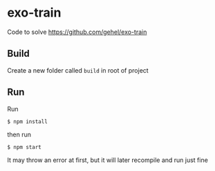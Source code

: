# exo-train
Code to solve https://github.com/gehel/exo-train

## Build
Create a new folder called ```build``` in root of project

## Run
Run 
```
$ npm install
```
then run
```
$ npm start
```
It may throw an error at first, but it will later recompile and run just fine
